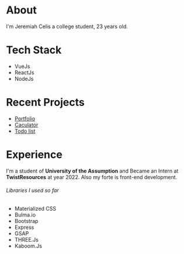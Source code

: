 # About
I'm Jeremiah Celis a college student, 23 years old.
# Tech Stack
<ul>
<li>VueJs</li>
<li>ReactJs</li>
<li>NodeJs</li>
</ul>

# Recent Projects
<ul>
<li><a href="https://portfolio-a3d78.web.app/">Portfolio</a></li>
<li><a href="#">Caculator</a></li>
<li><a href="#">Todo list</a></li>
</ul>

# Experience
I'm a student of **University of the Assumption** and Became an Intern at **TwistResources** at year 2022. Also my forte is front-end development.

###### Libraries I used so far
<ul>
<li>Materialized CSS</li>
<li>Bulma.io</li>
<li>Bootstrap</li>
<li>Express</li>
<li>GSAP</li>
<li>THREE.Js</li>
<li>Kaboom.Js</li>
</ul>
